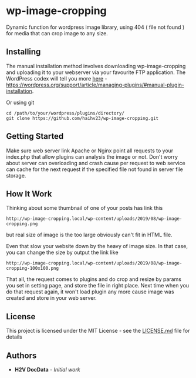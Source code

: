 # wp-image-cropping
Dynamic function for wordpress image library, using 404 ( file not found ) for media that can crop image to any size.

## Installing

The manual installation method involves downloading wp-image-cropping and uploading it to your webserver via your favourite FTP application. The WordPress codex will tell you more [here](https://wordpress.org/support/article/managing-plugins/#manual-plugin-installation) - https://wordpress.org/support/article/managing-plugins/#manual-plugin-installation.

Or using git 

```
cd /path/to/your/wordpress/plugins/directory/
git clone https://github.com/haihv23/wp-image-cropping.git

```

## Getting Started

Make sure web server link Apache or Nginx point all requests to your index.php that allow plugins can analysis the image or not.
Don't worry about server can overloading and crash cause per request to web service can cache for the next request if the specified file not found in server file storage. 

## How It Work

Thinking about some thumbnail of one of your posts has link this 
```
http://wp-image-cropping.local/wp-content/uploads/2019/08/wp-image-cropping.png
``` 
but real size of image is the too large obviously can't fit in HTML file. 

Even that slow your website down by the heavy of image size. In that case, you can change the size by output the link like 
```
http://wp-image-cropping.local/wp-content/uploads/2019/08/wp-image-cropping-100x100.png
```
That all, the request comes to plugins and do crop and resize by params you set in setting page, and store the file in right place.
Next time when you do that request again, it won't load plugin any more cause image was created and store in your web server.

## License
This project is licensed under the MIT License - see the [LICENSE.md](LICENSE.md) file for details


## Authors

* **H2V DocData** - *Initial work*
